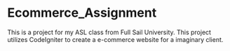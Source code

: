 # Ecommerce_Assignment

This is a project for my ASL class from Full Sail University. This project utilizes CodeIgniter to create a e-commerce website 
for a imaginary client. 
